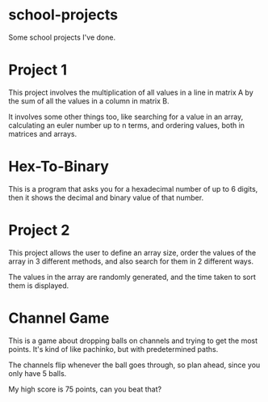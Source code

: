 # school-projects
Some school projects I've done.

# Project 1
This project involves the multiplication of all values in a line in matrix A by the sum of all the values in a column in matrix B.

It involves some other things too, like searching for a value in an array, calculating an euler number up to n terms, and ordering values, both in matrices and arrays.

# Hex-To-Binary
This is a program that asks you for a hexadecimal number of up to 6 digits, then it shows the decimal and binary value of that number.

# Project 2
This project allows the user to define an array size, order the values of the array in 3 different methods, and also search for them in 2 different ways.

The values in the array are randomly generated, and the time taken to sort them is displayed.

# Channel Game
This is a game about dropping balls on channels and trying to get the most points. It's kind of like pachinko, but with predetermined paths.

The channels flip whenever the ball goes through, so plan ahead, since you only have 5 balls.

My high score is 75 points, can you beat that?
